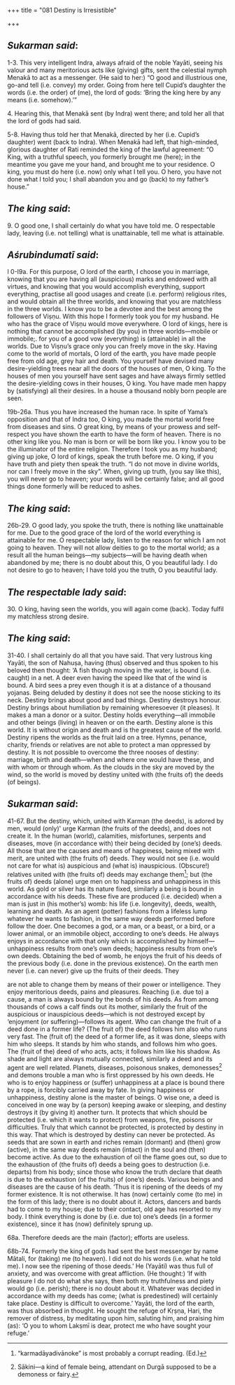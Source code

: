 +++
title = "081  Destiny is Irresistible"

+++
 

## *Sukarman said*:

1-3. This very intelligent Indra, always afraid of the noble Yayāti, seeing his valour and many meritorious acts like (giving) gifts, sent the celestial nymph Menakā to act as a messenger. (He said to her:) “O good and illustrious one, go-and tell (i.e. convey) my order. Going from here tell Cupid’s daughter the words (i.e. the order) of (me), the lord of gods: ‘Bring the king here by any means (i.e. somehow).’”

4\. Hearing this, that Menakā sent (by Indra) went there; and told her all that the lord of gods had said.

5-8. Having thus told her that Menakā, directed by her (i.e. Cupid’s daughter) went (back to Indra). When Menakā had left, that high-minded, glorious daughter of Rati reminded the king of the lawful agreement: “O King, with a truthful speech, you formerly brought me (here); in the meantime you gave me your hand, and brought me to your residence. O king, you must do here (i.e. now) only what I tell you. O hero, you have not done what I told you; I shall abandon you and go (back) to my father’s house.”

## *The king said*:

9\. O good one, I shall certainly do what you have told me. O respectable lady, leaving (i.e. not telling) what is unattainable, tell me what is attainable.

## *Aśrubindumatī said*:

l 0-I9a. For this purpose, O lord of the earth, I choose you in marriage, knowing that you are having all (auspicious) marks and endowed with all virtues, and knowing that you would accomplish everything, support everything, practise all good usages and create (i.e. perform) religious rites, and would obtain all the three worlds, and knowing that you are matchless in the three worlds. I know you to be a devotee and the best among the followers of Viṣṇu. With this hope I formerly took you for my husband. He who has the grace of Viṣṇu would move everywhere. O lord of kings, here is nothing that cannot be accomplished (by you) in three worlds—mobile or immobile;. for you of a good vow (everything) is (attainable) in all the worlds. Due to Viṣṇu’s grace only you can freely move in the sky. Having come to the world of mortals, O lord of the earth, you have made people free from old age, grey hair and death. You yourself have devised many desire-yielding trees near all the doors of the houses of men, O king. To the houses of men you yourself have sent sages and have always firmly settled the desire-yielding cows in their houses, O king. You have made men happy by (satisfying) all their desires. In a house a thousand nobly born people are seen.

19b-26a. Thus you have increased the human race. In spite of Yama’s opposition and that of Indra too, O king, you made the mortal world free from diseases and sins. O great king, by means of your prowess and self-respect you have shown the earth to have the form of heaven. There is no other king like you. No man is born or will be born like you. I know you to be the illuminator of the entire religion. Therefore I took you as my husband; giving up joke, O lord of kings, speak the truth before me. O king, if you have truth and piety then speak the truth. “I do not move in divine worlds, nor can I freely move in the sky”. When, giving up truth, (you say like this), you will never go to heaven; your words will be certainly false; and all good things done formerly will be reduced to ashes.

## *The king said*:

26b-29. O good lady, you spoke the truth, there is nothing like unattainable for me. Due to the good grace of the lord of the world everything is attainable for me. O respectable lady, listen to the reason for which I am not going to heaven. They will not allow deities to go to the mortal world; as a result all the human beings—my subjects—will be having death when abandoned by me; there is no doubt about this, O you beautiful lady. I do not desire to go to heaven; I have told you the truth, O you beautiful lady.

## *The respectable lady said*:

30\. O king, having seen the worlds, you will again come (back). Today fulfil my matchless strong desire.

## *The king said*:

31-40. I shall certainly do all that you have said. That very lustrous king Yayāti, the son of Nahuṣa, having (thus) observed and thus spoken to his beloved then thought: ‘A fish though moving in the water, is bound (i.e. caught) in a net. A deer even having the speed like that of the wind is bound. A bird sees a prey even though it is at a distance of a thousand yojanas. Being deluded by destiny it does not see the noose sticking to its neck. Destiny brings about good and bad things. Destiny destroys honour. Destiny brings about humiliation by remaining wheresoever (it pleases). It makes a man a donor or a suitor. Destiny holds everything—all immobile and other beings (living) in heaven or on the earth. Destiny alone is this world. It is without origin and death and is the greatest cause of the world. Destiny ripens the worlds as the fruit laid on a tree. Hymns, penance, charity, friends or relatives are not able to protect a man oppressed by destiny. It is not possible to overcome the three nooses of destiny: marriage, birth and death—when and where one would have these, and with whom or through whom. As the clouds in the sky are moved by the wind, so the world is moved by destiny united with (the fruits of) the deeds (of beings).

## *Sukarman said*:

41-67. But the destiny, which, united with Karman (the deeds), is adored by men, would (only)' urge Karman (the fruits of the deeds), and does not create it. In the human (world), calamities, misfortunes, serpents and diseases, move (in accordance with) their being decided by (one’s) deeds. All those that are the causes and means of happiness, being mixed with merit, are united with (the fruits of) deeds. They would not see (i.e. would not care for what is) auspicious and (what is) inauspicious. (Obscure!) relatives united with (the fruits of) deeds may exchange them[^1]; but (the fruits of) deeds (alone) urge men on to happiness and unhappiness in this world. As gold or silver has its nature fixed, similarly a being is bound in accordance with his deeds. These five are produced (i.e. decided) when a man is just in (his mother’s) womb: his life (i.e. longevity), deeds, wealth, learning and death. As an agent (potter) fashions from a lifeless lump whatever he wants to fashion, in the same way deeds performed before follow the doer. One becomes a god, or a man, or a beast, or a bird, or a lower animal, or an immobile object, according to one’s deeds. He always enjoys in accordance with that only which is accomplished by himself—unhappiness results from one’s own deeds; happiness results from one’s own deeds. Obtaining the bed of womb, he enjoys the fruit of his deeds of the previous body (i.e. done in the previous existence). On the earth men never (i.e. can never) give up the fruits of their deeds. They

[^1]:  “karmadāyadivānoke” is most probably a corrupt reading. (Ed.)

are not able to change them by means of their power or intelligence. They enjoy meritorious deeds, pains and pleasures. Reaching (i.e. due to) a cause, a man is always bound by the bonds of his deeds. As from among thousands of cows a calf finds out its mother, similarly the fruit of the auspicious or inauspicious deeds—which is not destroyed except by ‘enjoyment (or suffering)—follows its agent. Who can change the fruit of a deed done in a former life? (The fruit of) the deed follows him also who runs very fast. The (fruit of) the deed of a former life, as it was done, sleeps with him who sleeps. It stands by him who stands, and follows him who goes. The (fruit of the) deed of who acts, acts; it follows him like his shadow. As shade and light are always mutually connected, similarly a deed and its agent are well related. Planets, diseases, poisonous snakes, demonesses[^2] and demons trouble a man who is first oppressed by his own deeds. He who is to enjoy happiness or (suffer) unhappiness at a place is bound there by a rope, is forcibly carried away by fate. In giving happiness or unhappiness, destiny alone is the master of beings. O wise one, a deed is conceived in one way by (a person) keeping awake or sleeping, and destiny destroys it (by giving it) another turn. It protects that which should be protected (i.e. which it wants to protect) from weapons, fire, poisons or difficulties. Truly that which cannot be protected, is protected by destiny in this way. That which is destroyed by destiny can never be protected. As seeds that are sown in earth and riches remain (dormant) and (then) grow (active), in the same way deeds remain (intact) in the soul and (then) become active. As due to the exhaustion of oil the flame goes out, so due to the exhaustion of (the fruits of) deeds a being goes to destruction (i.e. departs) from his body; since those who know the truth declare that death is due to the exhaustion (of the fruits) of (one’s) deeds. Various beings and diseases are the cause of his death. ‘Thus it is ripening of the deeds of my former existence. It is not otherwise. It has (now) certainly come (to me) in the form of this lady; there is no doubt about it. Actors, dancers and bards had to come to my house; due to their contact, old age has resorted to my body. I think everything is done by (i.e. due to) one’s deeds (in a former existence), since it has (now) definitely sprung up.

[^2]:  Sākini—a kind of female being, attendant on Durgā supposed to be a demoness or fairy.

68a. Therefore deeds are the main (factor); efforts are useless.

68b-74. Formerly the king of gods had sent the best messenger by name Mātali, for (taking) me (to heaven). I did not do his words (i.e. what he told me). I now see the ripening of those deeds.’ He (Yayāti) was thus full of anxiety, and was overcome with great affliction. (He thought:) ‘If with pleasure I do not do what she says, then both ṃy truthfulness and piety would go (i.e. perish); there is no doubt about it. Whatever was decided in accordance with my deeds has come; (what is predestined) will certainly take place. Destiny is difficult to overcome.’ Yayāti, the lord of the earth, was thus absorbed in thought. He sought the refuge of Kṛṣṇa, Hari, the remover of distress, by meditating upon him, saluting him, and praising him (as): ‘O you to whom Lakṣmī is dear, protect me who have sought your refuge.’




